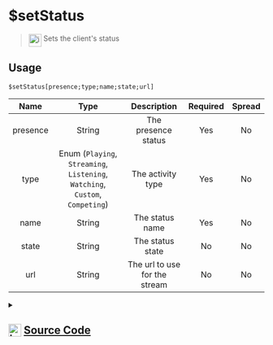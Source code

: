# $setStatus
> <img align="top" src="https://upload.wikimedia.org/wikipedia/commons/thumb/e/e4/Infobox_info_icon.svg/160px-Infobox_info_icon.svg.png?20150409153300" alt="image" width="25" height="auto"> Sets the client's status
## Usage
```
$setStatus[presence;type;name;state;url]
```
| Name | Type | Description | Required | Spread
| :---: | :---: | :---: | :---: | :---: |
presence | String | The presence status | Yes | No
type | Enum (`Playing`, `Streaming`, `Listening`, `Watching`, `Custom`, `Competing`) | The activity type | Yes | No
name | String | The status name | Yes | No
state | String | The status state | No | No
url | String | The url to use for the stream | No | No
<details>
<summary>
    
## <img align="top" src="https://cdn4.iconfinder.com/data/icons/iconsimple-logotypes/512/github-512.png" alt="image" width="25" height="auto">  [Source Code](https://github.com/tryforge/ForgeScript-V2/blob/main/src/native/setStatus.ts)
    
</summary>
    
```ts
import { ActivityType, PresenceStatusData, PresenceUpdateStatus } from "discord.js"
import { ArgType, NativeFunction, Return } from "../structures"

export default new NativeFunction({
    name: "$setStatus",
    version: "1.0.0",
    description: "Sets the client's status",
    unwrap: true,
    args: [
        {
            name: "presence",
            description: "The presence status",
            type: ArgType.String,
            rest: false,
            required: true,
        },
        {
            name: "type",
            description: "The activity type",
            rest: false,
            type: ArgType.Enum,
            enum: ActivityType,
            required: true,
        },
        {
            name: "name",
            description: "The status name",
            rest: false,
            type: ArgType.String,
            required: true,
        },
        {
            name: "state",
            description: "The status state",
            rest: false,
            type: ArgType.String,
        },
        {
            name: "url",
            description: "The url to use for the stream",
            rest: false,
            type: ArgType.String,
        },
    ],
    brackets: true,
    execute(ctx, [status, type, name, state, url]) {
        ctx.client.user.setPresence({
            activities: [
                {
                    name,
                    state: state || undefined,
                    type,
                    url: url || undefined,
                },
            ],
            status: status as PresenceStatusData,
        })
        return Return.success()
    },
})

```
    
</details>